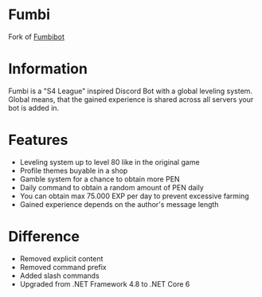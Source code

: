 # Fumbi
Fork of [Fumbibot](https://github.com/aizuon/FumbiBot)

# Information
Fumbi is a "S4 League" inspired Discord Bot with a global leveling system.  
Global means, that the gained experience is shared across all servers your bot is added in.

# Features
- Leveling system up to level 80 like in the original game
- Profile themes buyable in a shop
- Gamble system for a chance to obtain more PEN
- Daily command to obtain a random amount of PEN daily
- You can obtain max 75.000 EXP per day to prevent excessive farming
- Gained experience depends on the author's message length

# Difference
- Removed explicit content
- Removed command prefix
- Added slash commands
- Upgraded from .NET Framework 4.8 to .NET Core 6
